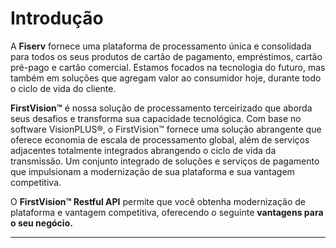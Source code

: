 # Introdução

A **Fiserv** fornece uma plataforma de processamento única e consolidada para todos os seus produtos de cartão de pagamento, empréstimos, cartão pré-pago e cartão comercial. Estamos focados na tecnologia do futuro, mas também em soluções que agregam valor ao consumidor hoje, durante todo o ciclo de vida do cliente.

**FirstVision™** é nossa solução de processamento terceirizado que aborda seus desafios e transforma sua capacidade tecnológica. Com base no software VisionPLUS®, o FirstVision™ fornece uma solução abrangente que oferece economia de escala de processamento global, além de serviços adjacentes totalmente integrados abrangendo o ciclo de vida da transmissão. Um conjunto integrado de soluções e serviços de pagamento que impulsionam a modernização de sua plataforma e sua vantagem competitiva.

O **FirstVision™ Restful API** permite que você obtenha modernização de plataforma e vantagem competitiva, oferecendo o seguinte **vantagens para o seu negócio.**

---

<!-- type: row -->

<!-- type: card
title: Aceleração do seu tempo para o mercado
description: Ampla parametrização e arquitetura baseada em serviços via APIs e um conjunto totalmente integrado de soluções para gestão de crédito, débito, empréstimos e pagamentos garantem maior velocidade de desenvolvimento e integração de aplicativos, bem como a rápida implantação de novos produtos e serviços.
-->

<!-- type: card
title: Ajudando você a aproveitar a última onda de inovação
description: Arquitetura de plataforma desenvolvida para simplificar a tecnologia e alavancar APIs abertas, reduzindo o custo da mudança e atendendo à sua necessidade de inovação contínua para diferenciar seus produtos – agora e no futuro.
-->

<!-- type: card
title: Permite rápida velocidade de mudanças e de colocação no mercado
description: A arquitetura orientada para o FirstVision™ com APIs abertas permite o consumo de serviços em vez do Gestão de mudanças.
-->

<!-- type: row-end -->
